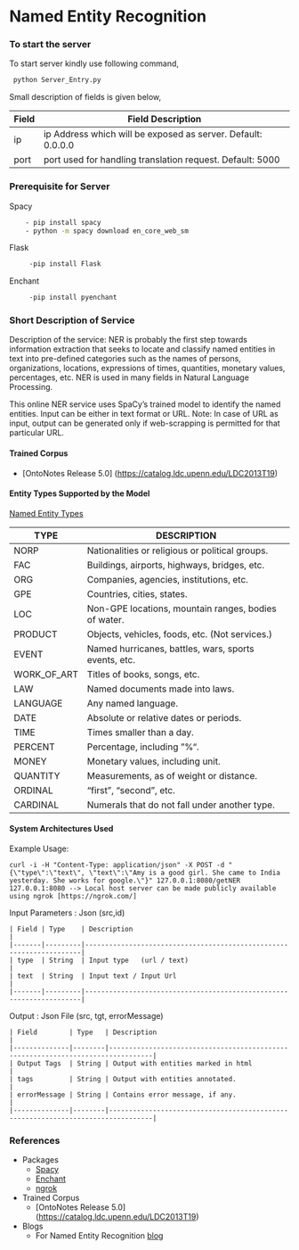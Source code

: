 # Named Entity Recognition

### To start the server 

To start server kindly use following command, 

```bash
 python Server_Entry.py
```
Small description of fields is given below,

| Field  | Field Description                                                                                                                                    |
|--------|------------------------------------------------------------------------------------------------------------------------------------------------------|
| ip     | ip Address which will be exposed as server. Default: 0.0.0.0                                                                                         |
| port   | port used for handling translation request. Default: 5000                                                                                            |

### Prerequisite for Server
	
Spacy </br>
```bash
    - pip install spacy 
    - python -m spacy download en_core_web_sm 
```
Flask </br>
```bash
     -pip install Flask
```
Enchant </br>
```bash
     -pip install pyenchant 
```
### Short Description of Service

Description of the service:</u> NER is probably the first step towards information extraction that seeks to locate and classify named entities in text into pre-defined categories such as the names of persons, organizations, locations, expressions of times, quantities, monetary values, percentages, etc. NER is used in many fields in Natural Language Processing.

This online NER service uses SpaCy’s trained model to identify the named entities. Input can be either in text format or URL.
Note: In case of URL as input, output can be generated only if web-scrapping is permitted for that particular URL.

#### Trained Corpus 
- [OntoNotes Release 5.0] (https://catalog.ldc.upenn.edu/LDC2013T19)

#### Entity Types Supported by the Model

 [Named Entity Types](https://spacy.io/api/annotation#section-named-entities)

| TYPE	           | DESCRIPTION	                                                 |
|------------------|---------------------------------------------------------------|
|NORP		           |Nationalities or religious or political groups.	               |
|FAC		           |Buildings, airports, highways, bridges, etc.   	               | 	
|ORG		           |Companies, agencies, institutions, etc.	      	               |
|GPE		           |Countries, cities, states.	                  	               |
|LOC		           |Non-GPE locations, mountain ranges, bodies of water.	         |	
|PRODUCT		       |Objects, vehicles, foods, etc. (Not services.)		             |
|EVENT		         |Named hurricanes, battles, wars, sports events, etc.		       |
|WORK_OF_ART		   |Titles of books, songs, etc.	                 	               |
|LAW		           |Named documents made into laws.	              	               |
|LANGUAGE          |Any named language.	                          	               |
|DATE		           |Absolute or relative dates or periods.	        	             |
|TIME		           |Times smaller than a day.	                  	                 |
|PERCENT	         |Percentage, including ”%“.	                	                 |
|MONEY		         |Monetary values, including unit.	            	               |
|QUANTITY	         |Measurements, as of weight or distance.	       	               |
|ORDINAL	         |“first”, “second”, etc.	                     	                 |
|CARDINAL          |Numerals that do not fall under another type.		               |

#### System Architectures Used


Example Usage:
	
	curl -i -H "Content-Type: application/json" -X POST -d "{\"type\":\"text\", \"text\":\"Amy is a good girl. She came to India yesterday. She works for google.\"}" 127.0.0.1:8080/getNER
	127.0.0.1:8080 --> Local host server can be made publicly available using ngrok [https://ngrok.com/]
  
Input Parameters : Json (src,id)

	| Field | Type    | Description                                                         |
	|-------|---------|---------------------------------------------------------------------|
	| type  | String  | Input type   (url / text)                                           |
	| text  | String  | Input text / Input Url                                              |
	|-------|---------|---------------------------------------------------------------------|

Output : Json File (src, tgt, errorMessage)

	| Field        | Type   | Description                                                                     |
	|--------------|--------|---------------------------------------------------------------------------------|
	| Output Tags  | String | Output with entities marked in html                                             |
	| tags         | String | Output with entities annotated.                                                 |
	| errorMessage | String | Contains error message, if any.                                                 |
	|--------------|--------|---------------------------------------------------------------------------------|



### References

- Packages
	- [Spacy](https://github.com/explosion/spacy-models/releases//tag/en_core_web_sm-2.2.5)
	- [Enchant](http://pyenchant.github.io/pyenchant/)
	- [ngrok](https://ngrok.com/)
- Trained Corpus
	- [OntoNotes Release 5.0] (https://catalog.ldc.upenn.edu/LDC2013T19)
- Blogs
	- For Named Entity Recognition [blog](https://towardsdatascience.com/named-entity-recognition-with-nltk-and-spacy-8c4a7d88e7da) 

